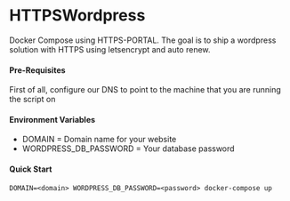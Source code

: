 # HTTPSWordpress
Docker Compose using HTTPS-PORTAL. The goal is to ship a wordpress solution with HTTPS using letsencrypt and auto renew.

#### Pre-Requisites
First of all, configure our DNS to point to the machine that you are running the script on

#### Environment Variables
- DOMAIN = Domain name for your website
- WORDPRESS_DB_PASSWORD = Your database password

#### Quick Start
`DOMAIN=<domain> WORDPRESS_DB_PASSWORD=<password> docker-compose up`
